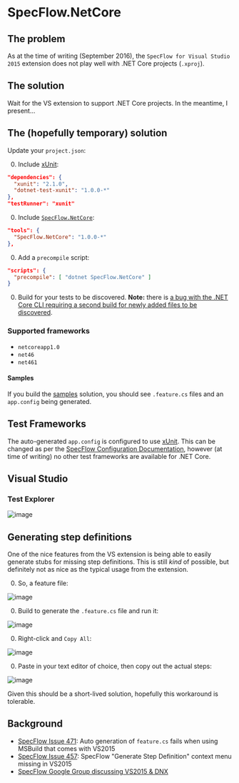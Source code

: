 # SpecFlow.NetCore

## The problem

As at the time of writing (September 2016), the `SpecFlow for Visual Studio 2015` extension does not play well with .NET Core projects (`.xproj`).

## The solution

Wait for the VS extension to support .NET Core projects. In the meantime, I present...

## The (hopefully temporary) solution

Update your `project.json`:

0. Include [xUnit](https://github.com/xunit/dotnet-test-xunit):
  ```json
  "dependencies": {
    "xunit": "2.1.0",
    "dotnet-test-xunit": "1.0.0-*"
  },
  "testRunner": "xunit"
  ```
0. Include [`SpecFlow.NetCore`](https://www.nuget.org/packages/SpecFlow.NetCore):
  ```json
  "tools": {
    "SpecFlow.NetCore": "1.0.0-*"
  },
  ```
0. Add a `precompile` script:
  ```json
  "scripts": {
    "precompile": [ "dotnet SpecFlow.NetCore" ]
  }
  ```
0. Build for your tests to be discovered. **Note:** there is [a bug with the .NET Core CLI requiring a second build for newly added files to be discovered](https://github.com/stajs/SpecFlow.NetCore/issues/22).

### Supported frameworks

- `netcoreapp1.0`
- `net46`
- `net461`

#### Samples

If you build the [samples](https://github.com/stajs/SpecFlow.NetCore/tree/master/samples/) solution, you should see `.feature.cs` files and an `app.config` being generated.

## Test Frameworks

The auto-generated `app.config` is configured to use [xUnit](https://xunit.github.io/). This can be changed as per the [SpecFlow Configuration Documentation](https://github.com/techtalk/SpecFlow/wiki/Configuration), however (at time of writing) no other test frameworks are available for .NET Core.

## Visual Studio

### Test Explorer

![image](https://cloud.githubusercontent.com/assets/2253814/11646350/0a806578-9dc2-11e5-9abe-115616ec9aec.png)

## Generating step definitions

One of the nice features from the VS extension is being able to easily generate stubs for missing step definitions. This is still _kind_ of possible, but definitely not as nice as the typical usage from the extension.

0. So, a feature file:

  ![image](https://cloud.githubusercontent.com/assets/2253814/11574021/299d6d40-9a6e-11e5-9342-3cf9c91565cc.png)

0. Build to generate the `.feature.cs` file and run it:

  ![image](https://cloud.githubusercontent.com/assets/2253814/11574057/54f43bb8-9a6e-11e5-91d4-2910c1ee8185.png)

0. Right-click and `Copy All`:

  ![image](https://cloud.githubusercontent.com/assets/2253814/11574068/66050a5e-9a6e-11e5-9f7a-264c6935b3b6.png)

0. Paste in your text editor of choice, then copy out the actual steps:

  ![image](https://cloud.githubusercontent.com/assets/2253814/11574120/932672c0-9a6e-11e5-8f70-cff5a74c5da6.png)

Given this should be a short-lived solution, hopefully this workaround is tolerable.

## Background

- [SpecFlow Issue 471](https://github.com/techtalk/SpecFlow/issues/471): Auto generation of `feature.cs` fails when using MSBuild that comes with VS2015
- [SpecFlow Issue 457](https://github.com/techtalk/SpecFlow/issues/457): SpecFlow "Generate Step Definition" context menu missing in VS2015
- [SpecFlow Google Group discussing VS2015 & DNX](https://groups.google.com/forum/#!topic/specflow/JTKdOTV5nII)
